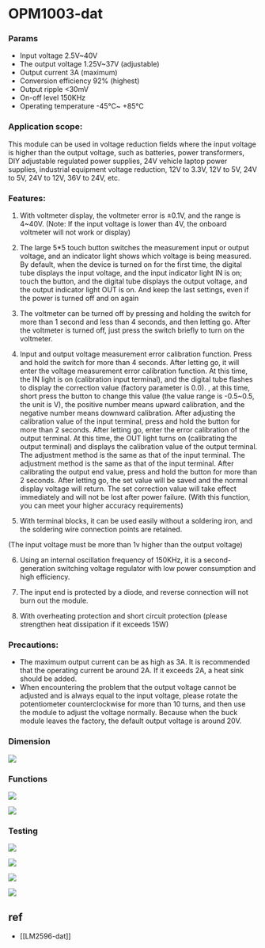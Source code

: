 
# OPM1003-dat

### Params 

- Input voltage 2.5V~40V 
- The output voltage 1.25V~37V (adjustable) 
- Output current 3A (maximum) 
- Conversion efficiency 92% (highest) 
- Output ripple <30mV 
- On-off level 150KHz 
- Operating temperature -45℃~ +85℃

### Application scope:

This module can be used in voltage reduction fields where the input voltage is higher than the output voltage, such as batteries, power transformers, DIY adjustable regulated power supplies, 24V vehicle laptop power supplies, industrial equipment voltage reduction, 12V to 3.3V, 12V to 5V, 24V to 5V, 24V to 12V, 36V to 24V, etc.

### Features:

1. With voltmeter display, the voltmeter error is ±0.1V, and the range is 4~40V. (Note: If the input voltage is lower than 4V, the onboard voltmeter will not work or display)

2. The large 5*5 touch button switches the measurement input or output voltage, and an indicator light shows which voltage is being measured. By default, when the device is turned on for the first time, the digital tube displays the input voltage, and the input indicator light IN is on; touch the button, and the digital tube displays the output voltage, and the output indicator light OUT is on. And keep the last settings, even if the power is turned off and on again

3. The voltmeter can be turned off by pressing and holding the switch for more than 1 second and less than 4 seconds, and then letting go. After the voltmeter is turned off, just press the switch briefly to turn on the voltmeter.

4. Input and output voltage measurement error calibration function. Press and hold the switch for more than 4 seconds. After letting go, it will enter the voltage measurement error calibration function. At this time, the IN light is on (calibration input terminal), and the digital tube flashes to display the correction value (factory parameter is 0.0). , at this time, short press the button to change this value (the value range is -0.5~0.5, the unit is V), the positive number means upward calibration, and the negative number means downward calibration. After adjusting the calibration value of the input terminal, press and hold the button for more than 2 seconds. After letting go, enter the error calibration of the output terminal. At this time, the OUT light turns on (calibrating the output terminal) and displays the calibration value of the output terminal. The adjustment method is the same as that of the input terminal. The adjustment method is the same as that of the input terminal. After calibrating the output end value, press and hold the button for more than 2 seconds. After letting go, the set value will be saved and the normal display voltage will return. The set correction value will take effect immediately and will not be lost after power failure. (With this function, you can meet your higher accuracy requirements)

5. With terminal blocks, it can be used easily without a soldering iron, and the soldering wire connection points are retained.

(The input voltage must be more than 1v higher than the output voltage)

6. Using an internal oscillation frequency of 150KHz, it is a second-generation switching voltage regulator with low power consumption and high efficiency.

7. The input end is protected by a diode, and reverse connection will not burn out the module.

8. With overheating protection and short circuit protection (please strengthen heat dissipation if it exceeds 15W)


### Precautions:

- The maximum output current can be as high as 3A. It is recommended that the operating current be around 2A. If it exceeds 2A, a heat sink should be added.
- When encountering the problem that the output voltage cannot be adjusted and is always equal to the input voltage, please rotate the potentiometer counterclockwise for more than 10 turns, and then use the module to adjust the voltage normally. Because when the buck module leaves the factory, the default output voltage is around 20V.

### Dimension 

![](2024-01-31-15-46-04.png)

### Functions 

![](2024-01-31-15-54-16.png)

![](2024-01-31-15-46-33.png)

### Testing 

![](2024-01-31-15-50-27.png)

![](2024-01-31-15-50-46.png)

![](2024-01-31-15-51-04.png)

![](2024-01-31-15-51-18.png)


## ref 

- [[LM2596-dat]]